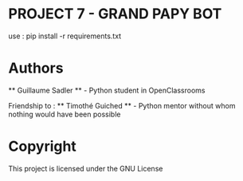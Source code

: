 # PROJECT 7 - GRAND PAPY BOT

use : pip install -r requirements.txt

# Authors
** Guillaume Sadler ** - Python student in OpenClassrooms

Friendship to :
** Timothé Guiched ** - Python mentor without whom nothing would have been possible

# Copyright
This project is licensed under the GNU License